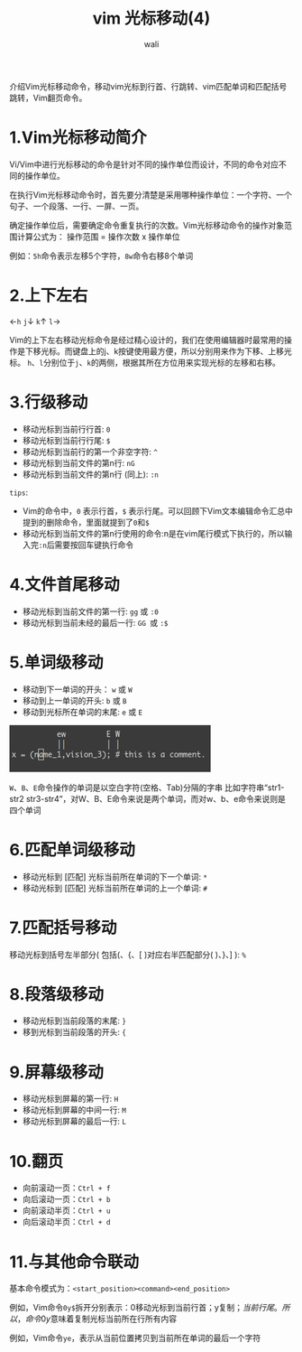 ﻿---
layout: post
title: vim 光标移动(4)  #标题
tagline: 介绍Vim光标移动命令，移动vim光标到行首、行跳转、vim匹配单词和匹配括号跳转，Vim翻页命令
category: linux      #分类
author: wali    #作者
tag: vim     #标签
ghurl:        #github url
ghurl_zip:    #github zip下载
comments: true

post_nav: ["1.Vim光标移动简介","2.上下左右","3.行级移动","4.文件首尾移动","5.单词级移动","6.匹配单词级移动","7.匹配括号移动","8.段落级移动","9.屏幕级移动","10.翻页","11.与其他命令联动"]
group_tag: vim 技巧
---

介绍Vim光标移动命令，移动vim光标到行首、行跳转、vim匹配单词和匹配括号跳转，Vim翻页命令。

# 1.Vim光标移动简介

Vi/Vim中进行光标移动的命令是针对不同的操作单位而设计，不同的命令对应不同的操作单位。

在执行Vim光标移动命令时，首先要分清楚是采用哪种操作单位：一个字符、一个句子、一个段落、一行、一屏、一页。

确定操作单位后，需要确定命令重复执行的次数。Vim光标移动命令的操作对象范围计算公式为：
操作范围 = 操作次数 x 操作单位

例如：`5h`命令表示左移5个字符，`8w`命令右移8个单词

# 2.上下左右

←`h`    `j`↓    `k`↑    `l`→

Vim的上下左右移动光标命令是经过精心设计的，我们在使用编辑器时最常用的操作是下移光标。而键盘上的j、k按键使用最方便，所以分别用来作为下移、上移光标。
`h`、`l`分别位于`j`、`k`的两侧，根据其所在方位用来实现光标的左移和右移。

# 3.行级移动

- 移动光标到当前行行首:               `0`         
- 移动光标到当前行行尾:               `$`         
- 移动光标到当前行的第一个非空字符:    `^`                   
- 移动光标到当前文件的第n行:          `nG`    
- 移动光标到当前文件的第n行 (同上):   `:n`          
 

`tips`:
- Vim的命令中，`0` 表示行首，`$` 表示行尾。可以回顾下Vim文本编辑命令汇总中提到的删除命令，里面就提到了`0`和`$`
- 移动光标到当前文件的第n行使用的命令:n是在vim尾行模式下执行的，所以输入完`:n`后需要按回车键执行命令


# 4.文件首尾移动

- 移动光标到当前文件的第一行:    `gg` 或 `:0`
- 移动光标到当前未经的最后一行:  `GG `或 `:$`

# 5.单词级移动

- 移动到下一单词的开头： `w` 或 `W`
- 移动到上一单词的开头:  `b` 或 `B`
- 移动到光标所在单词的末尾:  `e` 或 `E`

![ssl](https://raw.githubusercontent.com/walidream/waliblog/gh-pages/static/image/linux/linux_4.png)

`W`、`B`、`E`命令操作的单词是以空白字符(空格、Tab)分隔的字串
比如字符串“str1-str2 str3-str4”，对W、B、E命令来说是两个单词，而对w、b、e命令来说则是四个单词


# 6.匹配单词级移动

- 移动光标到 [匹配] 光标当前所在单词的下一个单词: `*`
- 移动光标到 [匹配] 光标当前所在单词的上一个单词: `#`

# 7.匹配括号移动

移动光标到括号左半部分( 包括(、{、[ )对应右半匹配部分( )、}、] ): `%`

# 8.段落级移动

- 移动光标到当前段落的末尾: `}`
- 移到光标到当前段落的开头: `{`


# 9.屏幕级移动

- 移动光标到屏幕的第一行: `H`
- 移动光标到屏幕的中间一行: `M`
- 移动光标到屏幕的最后一行: `L`

# 10.翻页

- 向前滚动一页：`Ctrl + f`    
- 向后滚动一页：`Ctrl + b`
- 向前滚动半页：`Ctrl + u`
- 向后滚动半页：`Ctrl + d`

# 11.与其他命令联动

基本命令模式为：`<start_position><command><end_position>`

例如，Vim命令`0y$`拆开分别表示：0移动光标到当前行首；y复制；$当前行尾。所以，命令0y$意味着复制光标当前所在行所有内容

例如，Vim命令`ye`，表示从当前位置拷贝到当前所在单词的最后一个字符






















































































































































































































